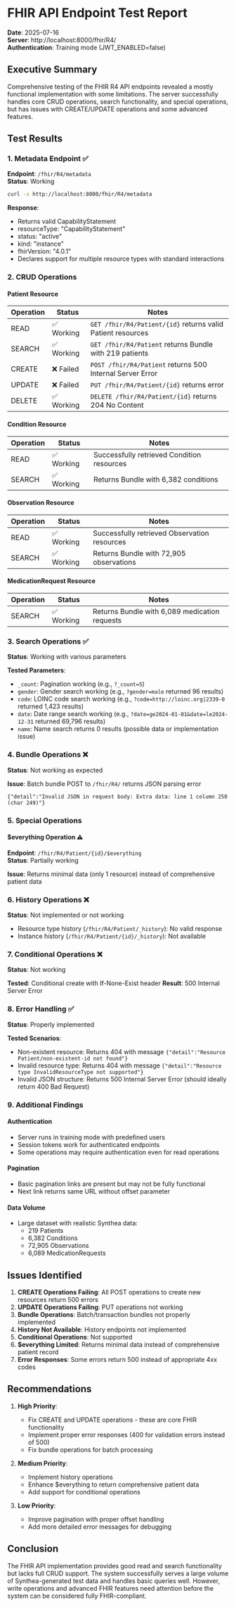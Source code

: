 # FHIR API Endpoint Test Report

**Date**: 2025-07-16  
**Server**: http://localhost:8000/fhir/R4/  
**Authentication**: Training mode (JWT_ENABLED=false)

## Executive Summary

Comprehensive testing of the FHIR R4 API endpoints revealed a mostly functional implementation with some limitations. The server successfully handles core CRUD operations, search functionality, and special operations, but has issues with CREATE/UPDATE operations and some advanced features.

## Test Results

### 1. Metadata Endpoint ✅

**Endpoint**: `/fhir/R4/metadata`  
**Status**: Working

```bash
curl -s http://localhost:8000/fhir/R4/metadata
```

**Response**:
- Returns valid CapabilityStatement
- resourceType: "CapabilityStatement"
- status: "active"
- kind: "instance"
- fhirVersion: "4.0.1"
- Declares support for multiple resource types with standard interactions

### 2. CRUD Operations

#### Patient Resource

| Operation | Status | Notes |
|-----------|--------|-------|
| READ | ✅ Working | `GET /fhir/R4/Patient/{id}` returns valid Patient resources |
| SEARCH | ✅ Working | `GET /fhir/R4/Patient` returns Bundle with 219 patients |
| CREATE | ❌ Failed | `POST /fhir/R4/Patient` returns 500 Internal Server Error |
| UPDATE | ❌ Failed | `PUT /fhir/R4/Patient/{id}` returns error |
| DELETE | ✅ Working | `DELETE /fhir/R4/Patient/{id}` returns 204 No Content |

#### Condition Resource

| Operation | Status | Notes |
|-----------|--------|-------|
| READ | ✅ Working | Successfully retrieved Condition resources |
| SEARCH | ✅ Working | Returns Bundle with 6,382 conditions |

#### Observation Resource

| Operation | Status | Notes |
|-----------|--------|-------|
| READ | ✅ Working | Successfully retrieved Observation resources |
| SEARCH | ✅ Working | Returns Bundle with 72,905 observations |

#### MedicationRequest Resource

| Operation | Status | Notes |
|-----------|--------|-------|
| SEARCH | ✅ Working | Returns Bundle with 6,089 medication requests |

### 3. Search Operations ✅

**Status**: Working with various parameters

**Tested Parameters**:
- `_count`: Pagination working (e.g., `?_count=5`)
- `gender`: Gender search working (e.g., `?gender=male` returned 96 results)
- `code`: LOINC code search working (e.g., `?code=http://loinc.org|2339-0` returned 1,423 results)
- `date`: Date range search working (e.g., `?date=ge2024-01-01&date=le2024-12-31` returned 69,796 results)
- `name`: Name search returns 0 results (possible data or implementation issue)

### 4. Bundle Operations ❌

**Status**: Not working as expected

**Issue**: Batch bundle POST to `/fhir/R4/` returns JSON parsing error
```
{"detail":"Invalid JSON in request body: Extra data: line 1 column 250 (char 249)"}
```

### 5. Special Operations

#### $everything Operation ⚠️

**Endpoint**: `/fhir/R4/Patient/{id}/$everything`  
**Status**: Partially working

**Issue**: Returns minimal data (only 1 resource) instead of comprehensive patient data

### 6. History Operations ❌

**Status**: Not implemented or not working

- Resource type history (`/fhir/R4/Patient/_history`): No valid response
- Instance history (`/fhir/R4/Patient/{id}/_history`): Not available

### 7. Conditional Operations ❌

**Status**: Not working

**Tested**: Conditional create with If-None-Exist header
**Result**: 500 Internal Server Error

### 8. Error Handling ✅

**Status**: Properly implemented

**Tested Scenarios**:
- Non-existent resource: Returns 404 with message `{"detail":"Resource Patient/non-existent-id not found"}`
- Invalid resource type: Returns 404 with message `{"detail":"Resource type InvalidResourceType not supported"}`
- Invalid JSON structure: Returns 500 Internal Server Error (should ideally return 400 Bad Request)

### 9. Additional Findings

#### Authentication
- Server runs in training mode with predefined users
- Session tokens work for authenticated endpoints
- Some operations may require authentication even for read operations

#### Pagination
- Basic pagination links are present but may not be fully functional
- Next link returns same URL without offset parameter

#### Data Volume
- Large dataset with realistic Synthea data:
  - 219 Patients
  - 6,382 Conditions
  - 72,905 Observations
  - 6,089 MedicationRequests

## Issues Identified

1. **CREATE Operations Failing**: All POST operations to create new resources return 500 errors
2. **UPDATE Operations Failing**: PUT operations not working
3. **Bundle Operations**: Batch/transaction bundles not properly implemented
4. **History Not Available**: History endpoints not implemented
5. **Conditional Operations**: Not supported
6. **$everything Limited**: Returns minimal data instead of comprehensive patient record
7. **Error Responses**: Some errors return 500 instead of appropriate 4xx codes

## Recommendations

1. **High Priority**:
   - Fix CREATE and UPDATE operations - these are core FHIR functionality
   - Implement proper error responses (400 for validation errors instead of 500)
   - Fix bundle operations for batch processing

2. **Medium Priority**:
   - Implement history operations
   - Enhance $everything to return comprehensive patient data
   - Add support for conditional operations

3. **Low Priority**:
   - Improve pagination with proper offset handling
   - Add more detailed error messages for debugging

## Conclusion

The FHIR API implementation provides good read and search functionality but lacks full CRUD support. The system successfully serves a large volume of Synthea-generated test data and handles basic queries well. However, write operations and advanced FHIR features need attention before the system can be considered fully FHIR-compliant.